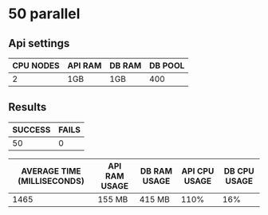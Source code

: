 # 50 parallel

## Api settings

| CPU NODES | API RAM | DB RAM | DB POOL |
| --------- | ------- | ------ | ------- |
| 2         | 1GB     | 1GB    | 400     |

## Results

| SUCCESS | FAILS |
| ------- | ----- |
| 50      | 0     |

| AVERAGE TIME (MILLISECONDS) | API RAM USAGE | DB RAM USAGE | API CPU USAGE | DB CPU USAGE |
| --------------------------- | ------------- | ------------ | ------------- | ------------ |
| 1465                        | 155 MB        | 415 MB       | 110%          | 16%          |
